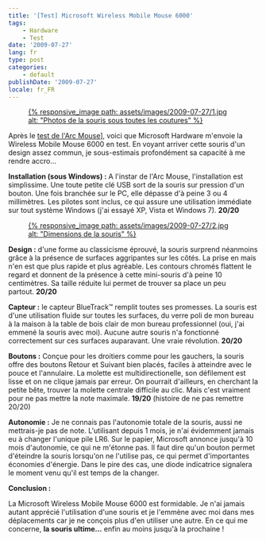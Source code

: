 ```yaml
---
title: '[Test] Microsoft Wireless Mobile Mouse 6000'
tags:
    - Hardware
    - Test
date: '2009-07-27'
lang: fr
type: post
categories:
    - default
publishDate: '2009-07-27'
locale: fr_FR
---
```


<figure>
<a data-featherlight="image" href="/assets/images/2009-07-27/1.jpg" title="Voir en plus grand">
      {% responsive_image path: assets/images/2009-07-27/1.jpg alt: "Photos de la souris sous toutes les coutures" %}
  </a>
</figure>

Après le [test de l'Arc Mouse](/2009/02/microsoft-arc-mouse-avis-personnel/)], voici que Microsoft Hardware m'envoie la Wireless Mobile Mouse 6000 en test. En voyant arriver cette souris d'un design assez commun, je sous-estimais profondément sa capacité à me rendre accro…

**Installation (sous Windows)&nbsp;:** A l'instar de l'Arc Mouse, l'installation est simplissime. Une toute petite clé USB sort de la souris sur pression d'un bouton. Une fois branchée sur le PC, elle dépasse d'à peine 3 ou 4 millimètres. Les pilotes sont inclus, ce qui assure une utilisation immédiate sur tout système Windows (j'ai essayé XP, Vista et Windows 7). **20/20**

<figure>
  <a data-featherlight="image" href="/assets/images/2009-07-27/2.jpg" title="Voir en plus grand">
      {% responsive_image path: assets/images/2009-07-27/2.jpg alt: "Dimensions de la souris" %}
  </a>
</figure>

**Design :** d'une forme au classicisme éprouvé, la souris surprend néanmoins grâce à la présence de surfaces aggripantes sur les côtés. La prise en mais n'en est que plus rapide et plus agréable. Les contours chromés flattent le regard et donnent de la présence à cette mini-souris d'à peine 10 centimètres. Sa taille réduite lui permet de trouver sa place un peu partout. **20/20**

**Capteur&nbsp;:** le capteur BlueTrack™ remplit toutes ses promesses. La souris est d'une utilisation fluide sur toutes les surfaces, du verre poli de mon bureau à la maison à la table de bois clair de mon bureau professionnel (oui, j'ai emmené la souris avec moi). Aucune autre souris n'a fonctionné correctement sur ces surfaces auparavant. Une vraie révolution. **20/20**

**Boutons&nbsp;:** Conçue pour les droitiers comme pour les gauchers, la souris offre des boutons Retour et Suivant bien placés, faciles à atteindre avec le pouce et l'annulaire. La molette est multidirectionelle, son défilement est lisse et on ne clique jamais par erreur. On pourrait d'ailleurs, en cherchant la petite bête, trouver la molette centrale difficile au clic. Mais c'est vraiment pour ne pas mettre la note maximale. **19/20** (histoire de ne pas remettre 20/20)

**Autonomie&nbsp;:** Je ne connais pas l'autonomie totale de la souris, aussi ne mettrais-je pas de note. L'utilisant depuis 1 mois, je n'ai évidemment jamais eu à changer l'unique pile LR6. Sur le papier, Microsoft annonce jusqu'à 10 mois d'autonomie, ce qui ne m'étonne pas. Il faut dire qu'un bouton permet d'éteindre la souris lorsqu'on ne l'utilise pas, ce qui permet d'importantes économies d'énergie. Dans le pire des cas, une diode indicatrice signalera le moment venu qu'il est temps de la changer.

**Conclusion&nbsp;:**

La Microsoft Wireless Mobile Mouse 6000 est formidable. Je n'ai jamais autant apprécié l'utilisation d'une souris et je l'emmène avec moi dans mes déplacements car je ne conçois plus d'en utiliser une autre. En ce qui me concerne, **la souris ultime…** enfin au moins jusqu'à la prochaine&nbsp;!
